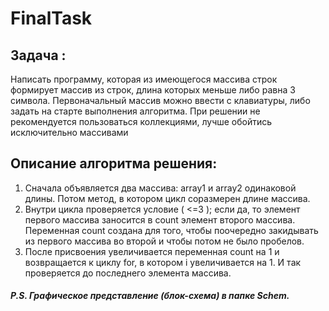 # FinalTask
## Задача :
Написать программу, которая из имеющегося массива строк формирует массив из строк, длина которых меньше либо равна 3 символа. Первоначальный массив можно ввести с клавиатуры, либо задать на старте выполнения алгоритма. При решении не рекомендуется пользоваться коллекциями, лучше обойтись исключительно массивами
## Описание алгоритма решения:
1. Сначала объявляется два массива: array1 и array2 одинаковой длины. Потом метод, в котором цикл соразмерен длине массива. 
2. Внутри цикла проверяется условие ( <=3 ); если да, то элемент первого массива заносится в count элемент второго массива. Переменная count создана для того, чтобы поочередно закидывать из первого массива во второй и чтобы потом не было пробелов. 
3. После присвоения увеличивается переменная count на 1 и возвращается к циклу for, в котором i увеличивается на 1. И так проверяется до последнего элемента массива.
##### P.S. Графическое представление (блок-схема) в папке Schem.